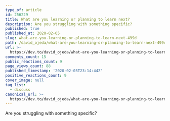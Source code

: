 ```yaml
---
type_of: article
id: 256229
title: What are you learning or planning to learn next?
description: Are you struggling with something specific?
published: true
published_at: 2020-02-05
slug: what-are-you-learning-or-planning-to-learn-next-499d
path: /david_ojeda/what-are-you-learning-or-planning-to-learn-next-499d
url: >-
  https://dev.to/david_ojeda/what-are-you-learning-or-planning-to-learn-next-499d
comments_count: 15
public_reactions_count: 9
page_views_count: 88
published_timestamp: '2020-02-05T23:14:44Z'
positive_reactions_count: 9
cover_image: null
tag_list:
  - discuss
canonical_url: >-
  https://dev.to/david_ojeda/what-are-you-learning-or-planning-to-learn-next-499d
---
```

Are you struggling with something specific? 
